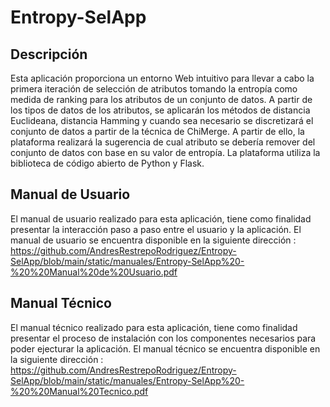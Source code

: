 # Entropy-SelApp
## Descripción

Esta aplicación proporciona un entorno Web intuitivo para llevar a cabo la primera iteración de selección de atributos tomando la entropía como medida de ranking para los atributos de un conjunto de datos. A partir de los tipos de datos de los atributos, se aplicarán los métodos de distancia Euclideana, distancia Hamming y cuando sea necesario se discretizará el conjunto de datos a partir de la técnica de ChiMerge. A partir de ello, la plataforma realizará la sugerencia de cual atributo se debería remover del conjunto de datos con base en su valor de entropía. La plataforma utiliza la biblioteca de código abierto de Python y Flask.

## Manual de Usuario

El manual de usuario realizado para esta aplicación, tiene como finalidad presentar la interacción paso a paso entre el usuario y la aplicación. El manual de usuario se encuentra disponible en la siguiente dirección : https://github.com/AndresRestrepoRodriguez/Entropy-SelApp/blob/main/static/manuales/Entropy-SelApp%20-%20%20Manual%20de%20Usuario.pdf

## Manual Técnico

El manual técnico realizado para esta aplicación, tiene como finalidad presentar el proceso de instalación con los componentes necesarios para poder ejecturar la aplicación. El manual técnico se encuentra disponible en la siguiente dirección : https://github.com/AndresRestrepoRodriguez/Entropy-SelApp/blob/main/static/manuales/Entropy-SelApp%20-%20%20Manual%20Tecnico.pdf
